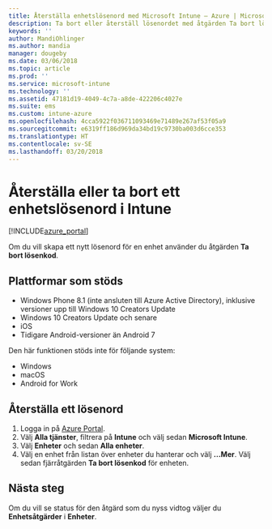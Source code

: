 ```yaml
---
title: Återställa enhetslösenord med Microsoft Intune – Azure | Microsoft Docs
description: Ta bort eller återställ lösenordet med åtgärden Ta bort lösenkod på enheter som du hanterar eller övervakar med Intune.
keywords: ''
author: MandiOhlinger
ms.author: mandia
manager: dougeby
ms.date: 03/06/2018
ms.topic: article
ms.prod: ''
ms.service: microsoft-intune
ms.technology: ''
ms.assetid: 47181d19-4049-4c7a-a8de-422206c4027e
ms.suite: ems
ms.custom: intune-azure
ms.openlocfilehash: 4cca5922f036711093469e71489e267af53f05a9
ms.sourcegitcommit: e6319ff186d969da34bd19c9730ba003d6cce353
ms.translationtype: HT
ms.contentlocale: sv-SE
ms.lasthandoff: 03/20/2018
---
```

# <a name="reset-or-remove-a-device-passcode-in-intune"></a>Återställa eller ta bort ett enhetslösenord i Intune

[!INCLUDE[azure_portal](./includes/azure_portal.md)]

Om du vill skapa ett nytt lösenord för en enhet använder du åtgärden **Ta bort lösenkod**.

## <a name="supported-platforms"></a>Plattformar som stöds

- Windows Phone 8.1 (inte ansluten till Azure Active Directory), inklusive versioner upp till Windows 10 Creators Update
- Windows 10 Creators Update och senare
- iOS
- Tidigare Android-versioner än Android 7

Den här funktionen stöds inte för följande system:

- Windows
- macOS
- Android for Work

## <a name="reset-a-passcode"></a>Återställa ett lösenord

1. Logga in på [Azure Portal](https://portal.azure.com).
2. Välj **Alla tjänster**, filtrera på **Intune** och välj sedan **Microsoft Intune**.
3. Välj **Enheter** och sedan **Alla enheter**.
4. Välj en enhet från listan över enheter du hanterar och välj **...Mer**. Välj sedan fjärråtgärden **Ta bort lösenkod** för enheten.

## <a name="next-steps"></a>Nästa steg

Om du vill se status för den åtgärd som du nyss vidtog väljer du **Enhetsåtgärder** i **Enheter**.

